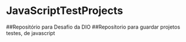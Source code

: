 # JavaScriptTestProjects

##Repositório para Desafio da DIO
##Reposítorio para guardar projetos testes, de javascript
